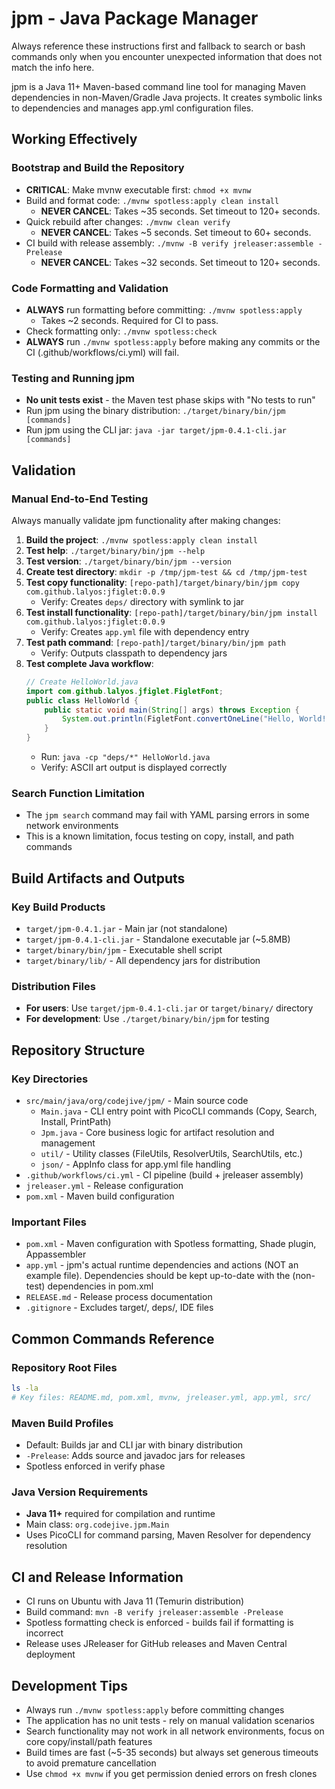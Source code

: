 # jpm - Java Package Manager

Always reference these instructions first and fallback to search or bash commands only when you encounter unexpected information that does not match the info here.

jpm is a Java 11+ Maven-based command line tool for managing Maven dependencies in non-Maven/Gradle Java projects. It creates symbolic links to dependencies and manages app.yml configuration files.

## Working Effectively

### Bootstrap and Build the Repository
- **CRITICAL**: Make mvnw executable first: `chmod +x mvnw`
- Build and format code: `./mvnw spotless:apply clean install`
  - **NEVER CANCEL**: Takes ~35 seconds. Set timeout to 120+ seconds.
- Quick rebuild after changes: `./mvnw clean verify`
  - **NEVER CANCEL**: Takes ~5 seconds. Set timeout to 60+ seconds.
- CI build with release assembly: `./mvnw -B verify jreleaser:assemble -Prelease`
  - **NEVER CANCEL**: Takes ~32 seconds. Set timeout to 120+ seconds.

### Code Formatting and Validation
- **ALWAYS** run formatting before committing: `./mvnw spotless:apply`
  - Takes ~2 seconds. Required for CI to pass.
- Check formatting only: `./mvnw spotless:check`
- **ALWAYS** run `./mvnw spotless:apply` before making any commits or the CI (.github/workflows/ci.yml) will fail.

### Testing and Running jpm
- **No unit tests exist** - the Maven test phase skips with "No tests to run"
- Run jpm using the binary distribution: `./target/binary/bin/jpm [commands]`
- Run jpm using the CLI jar: `java -jar target/jpm-0.4.1-cli.jar [commands]`

## Validation

### Manual End-to-End Testing
Always manually validate jpm functionality after making changes:

1. **Build the project**: `./mvnw spotless:apply clean install`
2. **Test help**: `./target/binary/bin/jpm --help`
3. **Test version**: `./target/binary/bin/jpm --version`
4. **Create test directory**: `mkdir -p /tmp/jpm-test && cd /tmp/jpm-test`
5. **Test copy functionality**: `[repo-path]/target/binary/bin/jpm copy com.github.lalyos:jfiglet:0.0.9`
   - Verify: Creates `deps/` directory with symlink to jar
6. **Test install functionality**: `[repo-path]/target/binary/bin/jpm install com.github.lalyos:jfiglet:0.0.9`
   - Verify: Creates `app.yml` file with dependency entry
7. **Test path command**: `[repo-path]/target/binary/bin/jpm path`
   - Verify: Outputs classpath to dependency jars
8. **Test complete Java workflow**:
   ```java
   // Create HelloWorld.java
   import com.github.lalyos.jfiglet.FigletFont;
   public class HelloWorld {
       public static void main(String[] args) throws Exception {
           System.out.println(FigletFont.convertOneLine("Hello, World!"));
       }
   }
   ```
   - Run: `java -cp "deps/*" HelloWorld.java`
   - Verify: ASCII art output is displayed correctly

### Search Function Limitation
- The `jpm search` command may fail with YAML parsing errors in some network environments
- This is a known limitation, focus testing on copy, install, and path commands

## Build Artifacts and Outputs

### Key Build Products
- `target/jpm-0.4.1.jar` - Main jar (not standalone)
- `target/jpm-0.4.1-cli.jar` - Standalone executable jar (~5.8MB)
- `target/binary/bin/jpm` - Executable shell script
- `target/binary/lib/` - All dependency jars for distribution

### Distribution Files
- **For users**: Use `target/jpm-0.4.1-cli.jar` or `target/binary/` directory
- **For development**: Use `./target/binary/bin/jpm` for testing

## Repository Structure

### Key Directories
- `src/main/java/org/codejive/jpm/` - Main source code
  - `Main.java` - CLI entry point with PicoCLI commands (Copy, Search, Install, PrintPath)
  - `Jpm.java` - Core business logic for artifact resolution and management
  - `util/` - Utility classes (FileUtils, ResolverUtils, SearchUtils, etc.)
  - `json/` - AppInfo class for app.yml file handling
- `.github/workflows/ci.yml` - CI pipeline (build + jreleaser assembly)
- `jreleaser.yml` - Release configuration
- `pom.xml` - Maven build configuration

### Important Files
- `pom.xml` - Maven configuration with Spotless formatting, Shade plugin, Appassembler
- `app.yml` - jpm's actual runtime dependencies and actions (NOT an example file). Dependencies should be kept up-to-date with the (non-test) dependencies in pom.xml
- `RELEASE.md` - Release process documentation
- `.gitignore` - Excludes target/, deps/, IDE files

## Common Commands Reference

### Repository Root Files
```bash
ls -la
# Key files: README.md, pom.xml, mvnw, jreleaser.yml, app.yml, src/
```

### Maven Build Profiles
- Default: Builds jar and CLI jar with binary distribution
- `-Prelease`: Adds source and javadoc jars for releases
- Spotless enforced in verify phase

### Java Version Requirements
- **Java 11+** required for compilation and runtime
- Main class: `org.codejive.jpm.Main`
- Uses PicoCLI for command parsing, Maven Resolver for dependency resolution

## CI and Release Information
- CI runs on Ubuntu with Java 11 (Temurin distribution)
- Build command: `mvn -B verify jreleaser:assemble -Prelease`
- Spotless formatting check is enforced - builds fail if formatting is incorrect
- Release uses JReleaser for GitHub releases and Maven Central deployment

## Development Tips
- Always run `./mvnw spotless:apply` before committing changes
- The application has no unit tests - rely on manual validation scenarios
- Search functionality may not work in all network environments, focus on core copy/install/path features
- Build times are fast (~5-35 seconds) but always set generous timeouts to avoid premature cancellation
- Use `chmod +x mvnw` if you get permission denied errors on fresh clones
